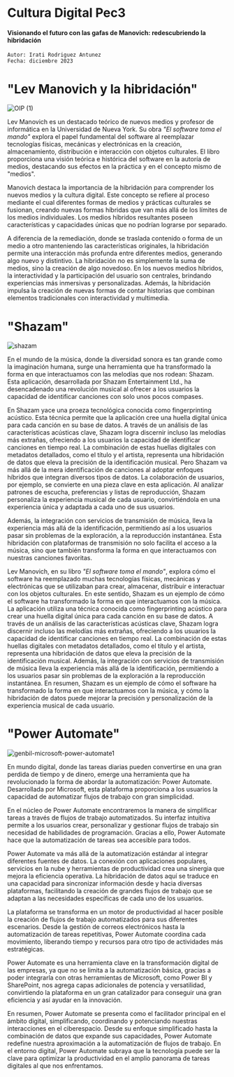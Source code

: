# Cultura Digital Pec3
#### Visionando el futuro con las gafas de Manovich: redescubriendo la hibridación
    Autor: Irati Rodriguez Antunez
    Fecha: diciembre 2023

# "Lev Manovich y la hibridación"

![OIP (1)](https://github.com/irodriguezantun/PEC3_Manovich_Reloaded/assets/151788897/fae2c903-e198-4443-b2ce-e000f3a71416)

Lev Manovich es un destacado teórico de nuevos medios y profesor de informática en la Universidad de Nueva York. Su obra *"El software toma el mando"* explora el papel fundamental del software al reemplazar tecnologías físicas, mecánicas y electrónicas en la creación, almacenamiento, distribución e interacción con objetos culturales. El libro proporciona una visión teórica e histórica del software en la autoría de medios, destacando sus efectos en la práctica y en el concepto mismo de "medios".

Manovich destaca la importancia de la hibridación para comprender los nuevos medios y la cultura digital. Este concepto se refiere al proceso mediante el cual diferentes formas de medios y prácticas culturales se fusionan, creando nuevas formas híbridas que van más allá de los límites de los medios individuales. Los medios híbridos resultantes poseen características y capacidades únicas que no podrían lograrse por separado.

A diferencia de la remediación, donde se traslada contenido o forma de un medio a otro manteniendo las características originales, la hibridación permite una interacción más profunda entre diferentes medios, generando algo nuevo y distintivo. La hibridación no es simplemente la suma de medios, sino la creación de algo novedoso. En los nuevos medios híbridos, la interactividad y la participación del usuario son centrales, brindando experiencias más inmersivas y personalizadas. Además, la hibridación impulsa la creación de nuevas formas de contar historias que combinan elementos tradicionales con interactividad y multimedia.
    
# **"Shazam"**

 ![shazam](https://github.com/irodriguezantun/CulturaDigitalPec3/assets/151788897/3bba65bc-7270-45f3-98f5-583563803a95)

En el mundo de la música, donde la diversidad sonora es tan grande como la imaginación humana, surge una herramienta que ha transformado la forma en que interactuamos con las melodías que nos rodean: Shazam. Esta aplicación, desarrollada por Shazam Entertainment Ltd., ha desencadenado una revolución musical al ofrecer a los usuarios la capacidad de identificar canciones con solo unos pocos compases.

En Shazam yace una proeza tecnológica conocida como fingerprinting acústico. Esta técnica permite que la aplicación cree una huella digital única para cada canción en su base de datos. A través de un análisis de las características acústicas clave, Shazam logra discernir incluso las melodías más extrañas, ofreciendo a los usuarios la capacidad de identificar canciones en tiempo real. La combinación de estas huellas digitales con metadatos detallados, como el título y el artista, representa una hibridación de datos que eleva la precisión de la identificación musical.
Pero Shazam va más allá de la mera identificación de canciones al adoptar enfoques híbridos que integran diversos tipos de datos. La colaboración de usuarios, por ejemplo, se convierte en una pieza clave en esta aplicación. Al analizar patrones de escucha, preferencias y listas de reproducción, Shazam personaliza la experiencia musical de cada usuario, convirtiéndola en una experiencia única y adaptada a cada uno de sus usuarios.

Además, la integración con servicios de transmisión de música, lleva la experiencia más allá de la identificación, permitiendo así a los usuarios pasar sin problemas de la exploración, a la reproducción instantánea. Esta hibridación con plataformas de transmisión no solo facilita el acceso a la música, sino que también transforma la forma en que interactuamos con nuestras canciones favoritas.

Lev Manovich, en su libro  *"El software toma el mando"*, explora cómo el software ha reemplazado muchas tecnologías físicas, mecánicas y electrónicas que se utilizaban para crear, almacenar, distribuir e interactuar con los objetos culturales. En este sentido, Shazam es un ejemplo de cómo el software ha transformado la forma en que interactuamos con la música. La aplicación utiliza una técnica conocida como fingerprinting acústico para crear una huella digital única para cada canción en su base de datos. A través de un análisis de las características acústicas clave, Shazam logra discernir incluso las melodías más extrañas, ofreciendo a los usuarios la capacidad de identificar canciones en tiempo real. La combinación de estas huellas digitales con metadatos detallados, como el título y el artista, representa una hibridación de datos que eleva la precisión de la identificación musical. Además, la integración con servicios de transmisión de música lleva la experiencia más allá de la identificación, permitiendo a los usuarios pasar sin problemas de la exploración a la reproducción instantánea. En resumen, Shazam es un ejemplo de cómo el software ha transformado la forma en que interactuamos con la música, y cómo la hibridación de datos puede mejorar la precisión y personalización de la experiencia musical de cada usuario.








# "Power Automate"

![genbil-microsoft-power-automate1](https://github.com/irodriguezantun/CulturaDigitalPec3/assets/151788897/7386e89c-ae01-4085-950a-929517e761fd)

En mundo digital, donde las tareas diarias pueden convertirse en una gran perdida de tiempo y de dinero, emerge una herramienta que ha revolucionado la forma de abordar la automatización: Power Automate. Desarrollada por Microsoft, esta plataforma proporciona a los usuarios la capacidad de automatizar flujos de trabajo con gran simplicidad. 

En el núcleo de Power Automate encontraremos la manera de simplificar tareas a través de flujos de trabajo automatizados. Su interfaz intuitiva permite a los usuarios crear, personalizar y gestionar flujos de trabajo sin necesidad de habilidades de programación. Gracias a ello, Power Automate hace que la automatización de tareas sea accesible para todos.

Power Automate va más allá de la automatización estándar al integrar diferentes fuentes de datos. La conexión con aplicaciones populares, servicios en la nube y herramientas de productividad crea una sinergia que mejora la eficiencia operativa. La hibridación de datos aquí se traduce en una capacidad para sincronizar información desde y hacia diversas plataformas, facilitando la creación de grandes flujos de trabajo que se adaptan a las necesidades específicas de cada uno de los usuarios.

La plataforma se transforma en un motor de productividad al hacer posible la creación de flujos de trabajo automatizados para sus diferentes escenarios. Desde la gestión de correos electrónicos hasta la automatización de tareas repetitivas, Power Automate coordina cada movimiento, liberando tiempo y recursos para otro tipo de actividades más estratégicas.

Power Automate es una herramienta clave en la transformación digital de las empresas, ya que no se limita a la automatización básica, gracias a poder integrarla con otras herramientas de Microsoft, como Power BI y SharePoint, nos agrega capas adicionales de potencia y versatilidad, convirtiendo la plataforma en un gran catalizador para conseguir una gran eficiencia y así ayudar en la innovación.

En resumen, Power Automate se presenta como el facilitador principal en el ámbito digital, simplificando, coordinando y potenciando nuestras interacciones en el ciberespacio. Desde su enfoque simplificado hasta la combinación de datos que expande sus capacidades, Power Automate redefine nuestra aproximación a la automatización de flujos de trabajo. En el entorno digital, Power Automate subraya que la tecnología puede ser la clave para optimizar la productividad en el amplio panorama de tareas digitales al que nos enfrentamos.
